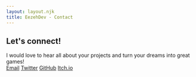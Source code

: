 ```yaml
---
layout: layout.njk
title: EezehDev - Contact
---
```


<section class="contact">
  <h2 class="contact-title">Let's connect!</h2>
  <div class="contact-subtitle">I would love to hear all about your projects and turn your dreams into great games!</div>
  <div class="contact-links">
    <a href="mailto:eezehdev@gmail.com" class="contact-element">Email</a>
    <a href="https://twitter.com/EezehDev" target="_blank" rel="noopener noreferrer" class="contact-element">Twitter</a>
    <a href="https://github.com/EezehDev" target="_blank" rel="noopener noreferrer" class="contact-element">GitHub</a>
    <a href="https://eezehdev.itch.io/" target="_blank" rel="noopener noreferrer" class="contact-element">Itch.io</a>
  </div>
</section>
